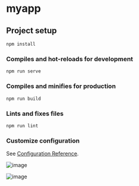 # myapp

## Project setup
```
npm install
```

### Compiles and hot-reloads for development
```
npm run serve
```

### Compiles and minifies for production
```
npm run build
```

### Lints and fixes files
```
npm run lint
```

### Customize configuration
See [Configuration Reference](https://cli.vuejs.org/config/).

![image](https://github.com/aris879559/vue2-admin-site/assets/136962305/e06a1a60-31a2-4ebc-842d-c9b314a472a9)


![image](https://github.com/aris879559/vue2-admin-site/assets/136962305/15161dd1-3874-459b-9f59-c3ae11d180ff)
